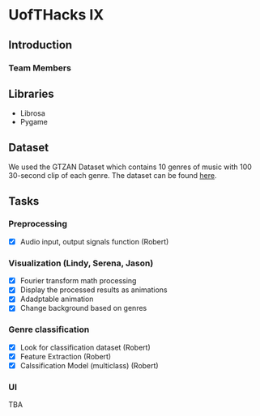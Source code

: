 # UofTHacks IX
## Introduction
### Team Members

## Libraries
* Librosa
* Pygame
## Dataset
We used the GTZAN Dataset which contains 10 genres of music with 100 30-second clip of each genre. The dataset can be found [here](https://www.kaggle.com/andradaolteanu/gtzan-dataset-music-genre-classification).
## Tasks
### Preprocessing
- [x] Audio input, output signals function (Robert)

### Visualization (Lindy, Serena, Jason)
- [x] Fourier transform math processing
- [x] Display the processed results as animations
- [x] Adadptable animation
- [x] Change background based on genres 

### Genre classification 
- [x] Look for classification dataset (Robert)
- [x] Feature Extraction (Robert)
- [x] Calssification Model (multiclass) (Robert)

### UI
TBA
